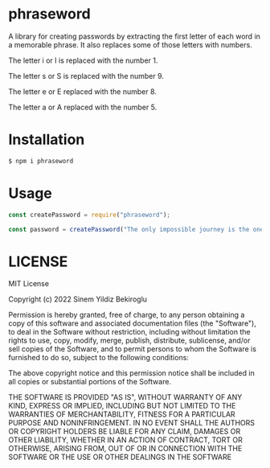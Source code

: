 # phraseword

A library for creating passwords by extracting the first letter of each word in a memorable phrase. It also replaces some of those letters with numbers.

The letter i or I is replaced with the number 1.

The letter s or S is replaced with the number 9.

The letter e or E replaced with the number 8.

The letter a or A replaced with the number 5.

# Installation

```sh
$ npm i phraseword
```

# Usage

```js
const createPassword = require("phraseword");

const password = createPassword("The only impossible journey is the one you never begin"); // creates To1j1toynb
```

# LICENSE

MIT License

Copyright (c) 2022 Sinem Yildiz Bekiroglu

Permission is hereby granted, free of charge, to any person obtaining a copy
of this software and associated documentation files (the "Software"), to deal
in the Software without restriction, including without limitation the rights
to use, copy, modify, merge, publish, distribute, sublicense, and/or sell
copies of the Software, and to permit persons to whom the Software is
furnished to do so, subject to the following conditions:

The above copyright notice and this permission notice shall be included in all
copies or substantial portions of the Software.

THE SOFTWARE IS PROVIDED "AS IS", WITHOUT WARRANTY OF ANY KIND, EXPRESS OR
IMPLIED, INCLUDING BUT NOT LIMITED TO THE WARRANTIES OF MERCHANTABILITY,
FITNESS FOR A PARTICULAR PURPOSE AND NONINFRINGEMENT. IN NO EVENT SHALL THE
AUTHORS OR COPYRIGHT HOLDERS BE LIABLE FOR ANY CLAIM, DAMAGES OR OTHER
LIABILITY, WHETHER IN AN ACTION OF CONTRACT, TORT OR OTHERWISE, ARISING FROM,
OUT OF OR IN CONNECTION WITH THE SOFTWARE OR THE USE OR OTHER DEALINGS IN THE
SOFTWARE

